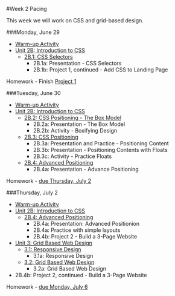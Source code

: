 #Week 2 Pacing

This week we will work on CSS and grid-based design.

###Monday, June 29

- [Warm-up Activity](https://docs.google.com/presentation/d/1WSz8UBLOg_FuN_ET1hYWiYkHKDU-p8kbhVR3f77qHPQ/edit?usp=sharing)
- [Unit 2B: Introduction to CSS](https://github.com/fma2/pcp-intro-web-development/blob/master/units/2B-introcss.md)
	- [2B.1: CSS Selectors](https://github.com/fma2/pcp-intro-web-development/blob/master/units/2B-introcss.md#2B1-css-selectors)
		- 2B.1a: Presentation - CSS Selectors
		- 2B.1b: Project 1, continued - Add CSS to Landing Page

Homework - Finish [Project 1](https://github.com/fma2/pcp-intro-web-development/blob/master/assignments/project1.md)

###Tuesday, June 30

- [Warm-up Activity](https://docs.google.com/presentation/d/1WSz8UBLOg_FuN_ET1hYWiYkHKDU-p8kbhVR3f77qHPQ/edit?usp=sharing)
- [Unit 2B: Introduction to CSS](https://github.com/fma2/pcp-intro-web-development/blob/master/units/2B-introcss.md)
	- [2B.2: CSS Positioning - The Box Model](https://github.com/fma2/pcp-intro-web-development/blob/master/units/2B-introcss.md#2B2-boxmodel)
		- 2B.2a: Presentation - The Box Model
		- 2B.2b: Activity - Boxifying Design
	- [2B.3: CSS Positioning](https://github.com/fma2/pcp-intro-web-development/blob/master/units/2B-introcss.md#2B3-float)
		- 2B.3a: Presentation and Practice - Positioning Content 
		- 2B.3b: Presentation - Positioning Contents with Floats
		- 2B.3c: Activity - Practice Floats
	- [2B.4: Advanced Positioning](https://github.com/fma2/pcp-intro-web-development/blob/master/units/2B-introcss.md#2B4-advanced)
		- 2B.4a: Presentation - Advance Positioning

Homework - [due Thursday, July 2](https://github.com/fma2/pcp-intro-web-development/blob/master/assignments/homework-week2.md#by-thursday-july-2nd)

###Thursday, July 2

- [Warm-up Activity](https://docs.google.com/presentation/d/1WSz8UBLOg_FuN_ET1hYWiYkHKDU-p8kbhVR3f77qHPQ/edit?usp=sharing)
- [Unit 2B: Introduction to CSS](https://github.com/fma2/pcp-intro-web-development/blob/master/units/2B-introcss.md)
	- [2B.4: Advanced Positioning](https://github.com/fma2/pcp-intro-web-development/blob/master/units/2B-introcss.md#2B4-advanced)
		- 2B.4a: Presentation: Advanced Positionion
		- 2B.4a: Practice with simple layouts
		- 2B.4b: Project 2 - Build a 3-Page Website
- [Unit 3: Grid Based Web Design](https://github.com/fma2/pcp-intro-web-development/blob/master/units/3-gridbaseddesign.md)
	- [3.1: Responsive Design](https://github.com/fma2/pcp-intro-web-development/blob/master/units/3-gridbaseddesign.md#31-responsive)
		- 3.1a: Responsive Design
	- [3.2: Grid Based Web Design](https://github.com/fma2/pcp-intro-web-development/blob/master/units/3-gridbaseddesign.md#32-float)
		- 3.2a: Grid Based Web Design
- 2B.4b: Project 2, continued - Build a 3-Page Website


Homework - [due Monday, July 6](https://github.com/fma2/pcp-intro-web-development/blob/master/assignments/homework-week2.md#by-monday-july-6th)